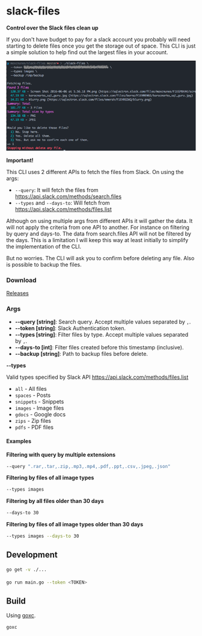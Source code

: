 # slack-files

**Control over the Slack files clean up**

If you don't have budget to pay for a slack account you probably will need starting to delete files once you get the storage out of space. This CLI is just a simple solution to help find out the largest files in your account.

![](https://raw.githubusercontent.com/maxcnunes/slack-files/master/slack-files.png)

**Important!**

This CLI uses 2 different APIs to fetch the files from Slack.
On using the args:

* `--query`: It will fetch the files from https://api.slack.com/methods/search.files
* `--types` and `--days-to`: Will fetch from https://api.slack.com/methods/files.list

Although on using multiple args from different APIs it will gather the data. It will not apply the criteria from one API to another.
For instance on filtering by query and days-to. The data from search.files API will not be filtered by the days.
This is a limitation I will keep this way at least initially to simplify the implementation of the CLI.

But no worries. The CLI will ask you to confirm before deleting any file. Also is possible to backup the files.

### Download

[Releases](https://github.com/maxcnunes/slack-files/releases)


### Args

* **--query [string]**: Search query. Accept multiple values separated by `,`.
* **--token [string]**: Slack Authentication token.
* **--types [string]**: Filter files by type. Accept multiple values separated by `,`.
* **--days-to [int]**: Filter files created before this timestamp (inclusive).
* **--backup [string]**: Path to backup files before delete.

**--types**

Valid types specified by Slack API https://api.slack.com/methods/files.list

* `all` - All files
* `spaces` - Posts
* `snippets` - Snippets
* `images` - Image files
* `gdocs` - Google docs
* `zips` - Zip files
* `pdfs` - PDF files

#### Examples

**Filtering with query by multiple extensions**

```bash
--query ".rar,.tar,.zip,.mp3,.mp4,.pdf,.ppt,.csv,.jpeg,.json"
```

**Filtering by files of all image types**

```bash
--types images
```

**Filtering by all files older than 30 days**

```bash
--days-to 30
```

**Filtering by files of all image types older than 30 days**

```bash
--types images --days-to 30
```

## Development

```bash
go get -v ./...

go run main.go --token <TOKEN>
```

## Build

Using [goxc](https://github.com/laher/goxc).

```bash
goxc
```
